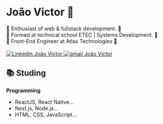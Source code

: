 # João Victor 🤠

🚀 Enthusiast of web & fullstack development. 🚀<br>
🚀 Formed at technical school ETEC | Systems Development. 🚀<br>
🚀 Front-End Engineer at Atlas Technologies 🚀<br><br>
  <a href="https://www.linkedin.com/in/joao-vict0r/">
        <img 
            alt="Linkedin João Victor" 
            src="https://img.shields.io/badge/-João%20Victor-%230077b5?style=flat-square&logo=linkedin">
   </a>
  <a href="mailto:joaovictorcsantos13@gmail.com">
        <img 
            alt="gmail João Victor" 
            src="https://img.shields.io/badge/-joaovictorcsantos13@gmail.com-%23c14438?style=flat-square&logo=gmail&logoColor=white">
   </a>


## :books: Studing


<strong>Programming</strong>
<ul>
  <li>ReactJS, React Native...</li>
  <li>Next.js, Node.js...</li>
  <li>HTML, CSS, JavaScript...</li>
</ul>
